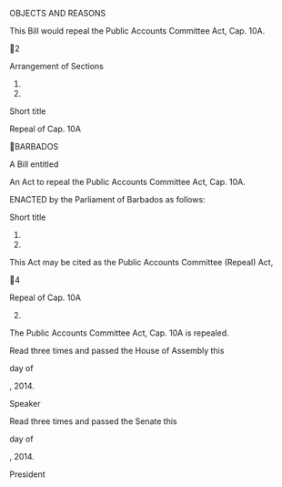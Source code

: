 OBJECTS AND REASONS

This Bill would repeal the Public Accounts Committee Act, Cap. 10A.

2

Arrangement of Sections

1.

2.

Short title

Repeal of Cap. 10A

BARBADOS

A Bill entitled

An Act to repeal the Public Accounts Committee Act, Cap. 10A.

ENACTED by the Parliament of Barbados as follows:

Short title

1.
2014.

This Act may be cited as the Public Accounts Committee (Repeal) Act,

4

Repeal of Cap. 10A

2.

The Public Accounts Committee Act, Cap. 10A is repealed.

Read three times and passed the House of Assembly this

day of

, 2014.

Speaker

Read three times and passed the Senate this

day of

, 2014.

President

